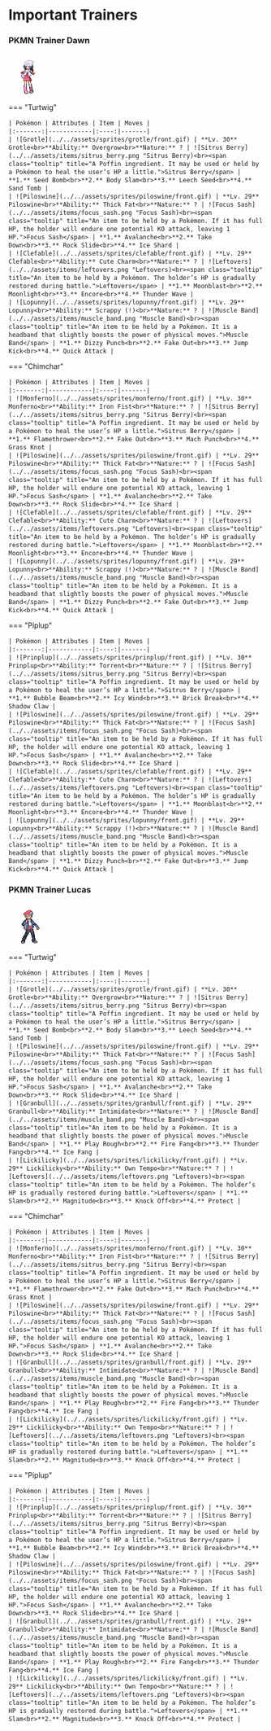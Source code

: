 # Important Trainers

### PKMN Trainer Dawn

![PKMN Trainer Dawn](../../assets/important_trainers/dawn.png)

=== "Turtwig"

	| Pokémon | Attributes | Item | Moves |
	|:-------:|------------|:----:|-------|
	| ![Grotle](../../assets/sprites/grotle/front.gif) | **Lv. 30** Grotle<br>**Ability:** Overgrow<br>**Nature:** ? | ![Sitrus Berry](../../assets/items/sitrus_berry.png "Sitrus Berry)<br><span class="tooltip" title="A Poffin ingredient. It may be used or held by a Pokémon to heal the user’s HP a little.">Sitrus Berry</span> | **1.** Seed Bomb<br>**2.** Body Slam<br>**3.** Leech Seed<br>**4.** Sand Tomb |
	| ![Piloswine](../../assets/sprites/piloswine/front.gif) | **Lv. 29** Piloswine<br>**Ability:** Thick Fat<br>**Nature:** ? | ![Focus Sash](../../assets/items/focus_sash.png "Focus Sash)<br><span class="tooltip" title="An item to be held by a Pokémon. If it has full HP, the holder will endure one potential KO attack, leaving 1 HP.">Focus Sash</span> | **1.** Avalanche<br>**2.** Take Down<br>**3.** Rock Slide<br>**4.** Ice Shard |
	| ![Clefable](../../assets/sprites/clefable/front.gif) | **Lv. 29** Clefable<br>**Ability:** Cute Charm<br>**Nature:** ? | ![Leftovers](../../assets/items/leftovers.png "Leftovers)<br><span class="tooltip" title="An item to be held by a Pokémon. The holder’s HP is gradually restored during battle.">Leftovers</span> | **1.** Moonblast<br>**2.** Moonlight<br>**3.** Encore<br>**4.** Thunder Wave |
	| ![Lopunny](../../assets/sprites/lopunny/front.gif) | **Lv. 29** Lopunny<br>**Ability:** Scrappy (!)<br>**Nature:** ? | ![Muscle Band](../../assets/items/muscle_band.png "Muscle Band)<br><span class="tooltip" title="An item to be held by a Pokémon. It is a headband that slightly boosts the power of physical moves.">Muscle Band</span> | **1.** Dizzy Punch<br>**2.** Fake Out<br>**3.** Jump Kick<br>**4.** Quick Attack |
	
=== "Chimchar"

	| Pokémon | Attributes | Item | Moves |
	|:-------:|------------|:----:|-------|
	| ![Monferno](../../assets/sprites/monferno/front.gif) | **Lv. 30** Monferno<br>**Ability:** Iron Fist<br>**Nature:** ? | ![Sitrus Berry](../../assets/items/sitrus_berry.png "Sitrus Berry)<br><span class="tooltip" title="A Poffin ingredient. It may be used or held by a Pokémon to heal the user’s HP a little.">Sitrus Berry</span> | **1.** Flamethrower<br>**2.** Fake Out<br>**3.** Mach Punch<br>**4.** Grass Knot |
	| ![Piloswine](../../assets/sprites/piloswine/front.gif) | **Lv. 29** Piloswine<br>**Ability:** Thick Fat<br>**Nature:** ? | ![Focus Sash](../../assets/items/focus_sash.png "Focus Sash)<br><span class="tooltip" title="An item to be held by a Pokémon. If it has full HP, the holder will endure one potential KO attack, leaving 1 HP.">Focus Sash</span> | **1.** Avalanche<br>**2.** Take Down<br>**3.** Rock Slide<br>**4.** Ice Shard |
	| ![Clefable](../../assets/sprites/clefable/front.gif) | **Lv. 29** Clefable<br>**Ability:** Cute Charm<br>**Nature:** ? | ![Leftovers](../../assets/items/leftovers.png "Leftovers)<br><span class="tooltip" title="An item to be held by a Pokémon. The holder’s HP is gradually restored during battle.">Leftovers</span> | **1.** Moonblast<br>**2.** Moonlight<br>**3.** Encore<br>**4.** Thunder Wave |
	| ![Lopunny](../../assets/sprites/lopunny/front.gif) | **Lv. 29** Lopunny<br>**Ability:** Scrappy (!)<br>**Nature:** ? | ![Muscle Band](../../assets/items/muscle_band.png "Muscle Band)<br><span class="tooltip" title="An item to be held by a Pokémon. It is a headband that slightly boosts the power of physical moves.">Muscle Band</span> | **1.** Dizzy Punch<br>**2.** Fake Out<br>**3.** Jump Kick<br>**4.** Quick Attack |
	
=== "Piplup"

	| Pokémon | Attributes | Item | Moves |
	|:-------:|------------|:----:|-------|
	| ![Prinplup](../../assets/sprites/prinplup/front.gif) | **Lv. 30** Prinplup<br>**Ability:** Torrent<br>**Nature:** ? | ![Sitrus Berry](../../assets/items/sitrus_berry.png "Sitrus Berry)<br><span class="tooltip" title="A Poffin ingredient. It may be used or held by a Pokémon to heal the user’s HP a little.">Sitrus Berry</span> | **1.** Bubble Beam<br>**2.** Icy Wind<br>**3.** Brick Break<br>**4.** Shadow Claw |
	| ![Piloswine](../../assets/sprites/piloswine/front.gif) | **Lv. 29** Piloswine<br>**Ability:** Thick Fat<br>**Nature:** ? | ![Focus Sash](../../assets/items/focus_sash.png "Focus Sash)<br><span class="tooltip" title="An item to be held by a Pokémon. If it has full HP, the holder will endure one potential KO attack, leaving 1 HP.">Focus Sash</span> | **1.** Avalanche<br>**2.** Take Down<br>**3.** Rock Slide<br>**4.** Ice Shard |
	| ![Clefable](../../assets/sprites/clefable/front.gif) | **Lv. 29** Clefable<br>**Ability:** Cute Charm<br>**Nature:** ? | ![Leftovers](../../assets/items/leftovers.png "Leftovers)<br><span class="tooltip" title="An item to be held by a Pokémon. The holder’s HP is gradually restored during battle.">Leftovers</span> | **1.** Moonblast<br>**2.** Moonlight<br>**3.** Encore<br>**4.** Thunder Wave |
	| ![Lopunny](../../assets/sprites/lopunny/front.gif) | **Lv. 29** Lopunny<br>**Ability:** Scrappy (!)<br>**Nature:** ? | ![Muscle Band](../../assets/items/muscle_band.png "Muscle Band)<br><span class="tooltip" title="An item to be held by a Pokémon. It is a headband that slightly boosts the power of physical moves.">Muscle Band</span> | **1.** Dizzy Punch<br>**2.** Fake Out<br>**3.** Jump Kick<br>**4.** Quick Attack |
	
### PKMN Trainer Lucas

![PKMN Trainer Lucas](../../assets/important_trainers/lucas.png)

=== "Turtwig"

	| Pokémon | Attributes | Item | Moves |
	|:-------:|------------|:----:|-------|
	| ![Grotle](../../assets/sprites/grotle/front.gif) | **Lv. 30** Grotle<br>**Ability:** Overgrow<br>**Nature:** ? | ![Sitrus Berry](../../assets/items/sitrus_berry.png "Sitrus Berry)<br><span class="tooltip" title="A Poffin ingredient. It may be used or held by a Pokémon to heal the user’s HP a little.">Sitrus Berry</span> | **1.** Seed Bomb<br>**2.** Body Slam<br>**3.** Leech Seed<br>**4.** Sand Tomb |
	| ![Piloswine](../../assets/sprites/piloswine/front.gif) | **Lv. 29** Piloswine<br>**Ability:** Thick Fat<br>**Nature:** ? | ![Focus Sash](../../assets/items/focus_sash.png "Focus Sash)<br><span class="tooltip" title="An item to be held by a Pokémon. If it has full HP, the holder will endure one potential KO attack, leaving 1 HP.">Focus Sash</span> | **1.** Avalanche<br>**2.** Take Down<br>**3.** Rock Slide<br>**4.** Ice Shard |
	| ![Granbull](../../assets/sprites/granbull/front.gif) | **Lv. 29** Granbull<br>**Ability:** Intimidate<br>**Nature:** ? | ![Muscle Band](../../assets/items/muscle_band.png "Muscle Band)<br><span class="tooltip" title="An item to be held by a Pokémon. It is a headband that slightly boosts the power of physical moves.">Muscle Band</span> | **1.** Play Rough<br>**2.** Fire Fang<br>**3.** Thunder Fang<br>**4.** Ice Fang |
	| ![Lickilicky](../../assets/sprites/lickilicky/front.gif) | **Lv. 29** Lickilicky<br>**Ability:** Own Tempo<br>**Nature:** ? | ![Leftovers](../../assets/items/leftovers.png "Leftovers)<br><span class="tooltip" title="An item to be held by a Pokémon. The holder’s HP is gradually restored during battle.">Leftovers</span> | **1.** Slam<br>**2.** Magnitude<br>**3.** Knock Off<br>**4.** Protect |
	
=== "Chimchar"

	| Pokémon | Attributes | Item | Moves |
	|:-------:|------------|:----:|-------|
	| ![Monferno](../../assets/sprites/monferno/front.gif) | **Lv. 30** Monferno<br>**Ability:** Iron Fist<br>**Nature:** ? | ![Sitrus Berry](../../assets/items/sitrus_berry.png "Sitrus Berry)<br><span class="tooltip" title="A Poffin ingredient. It may be used or held by a Pokémon to heal the user’s HP a little.">Sitrus Berry</span> | **1.** Flamethrower<br>**2.** Fake Out<br>**3.** Mach Punch<br>**4.** Grass Knot |
	| ![Piloswine](../../assets/sprites/piloswine/front.gif) | **Lv. 29** Piloswine<br>**Ability:** Thick Fat<br>**Nature:** ? | ![Focus Sash](../../assets/items/focus_sash.png "Focus Sash)<br><span class="tooltip" title="An item to be held by a Pokémon. If it has full HP, the holder will endure one potential KO attack, leaving 1 HP.">Focus Sash</span> | **1.** Avalanche<br>**2.** Take Down<br>**3.** Rock Slide<br>**4.** Ice Shard |
	| ![Granbull](../../assets/sprites/granbull/front.gif) | **Lv. 29** Granbull<br>**Ability:** Intimidate<br>**Nature:** ? | ![Muscle Band](../../assets/items/muscle_band.png "Muscle Band)<br><span class="tooltip" title="An item to be held by a Pokémon. It is a headband that slightly boosts the power of physical moves.">Muscle Band</span> | **1.** Play Rough<br>**2.** Fire Fang<br>**3.** Thunder Fang<br>**4.** Ice Fang |
	| ![Lickilicky](../../assets/sprites/lickilicky/front.gif) | **Lv. 29** Lickilicky<br>**Ability:** Own Tempo<br>**Nature:** ? | ![Leftovers](../../assets/items/leftovers.png "Leftovers)<br><span class="tooltip" title="An item to be held by a Pokémon. The holder’s HP is gradually restored during battle.">Leftovers</span> | **1.** Slam<br>**2.** Magnitude<br>**3.** Knock Off<br>**4.** Protect |
	
=== "Piplup"

	| Pokémon | Attributes | Item | Moves |
	|:-------:|------------|:----:|-------|
	| ![Prinplup](../../assets/sprites/prinplup/front.gif) | **Lv. 30** Prinplup<br>**Ability:** Torrent<br>**Nature:** ? | ![Sitrus Berry](../../assets/items/sitrus_berry.png "Sitrus Berry)<br><span class="tooltip" title="A Poffin ingredient. It may be used or held by a Pokémon to heal the user’s HP a little.">Sitrus Berry</span> | **1.** Bubble Beam<br>**2.** Icy Wind<br>**3.** Brick Break<br>**4.** Shadow Claw |
	| ![Piloswine](../../assets/sprites/piloswine/front.gif) | **Lv. 29** Piloswine<br>**Ability:** Thick Fat<br>**Nature:** ? | ![Focus Sash](../../assets/items/focus_sash.png "Focus Sash)<br><span class="tooltip" title="An item to be held by a Pokémon. If it has full HP, the holder will endure one potential KO attack, leaving 1 HP.">Focus Sash</span> | **1.** Avalanche<br>**2.** Take Down<br>**3.** Rock Slide<br>**4.** Ice Shard |
	| ![Granbull](../../assets/sprites/granbull/front.gif) | **Lv. 29** Granbull<br>**Ability:** Intimidate<br>**Nature:** ? | ![Muscle Band](../../assets/items/muscle_band.png "Muscle Band)<br><span class="tooltip" title="An item to be held by a Pokémon. It is a headband that slightly boosts the power of physical moves.">Muscle Band</span> | **1.** Play Rough<br>**2.** Fire Fang<br>**3.** Thunder Fang<br>**4.** Ice Fang |
	| ![Lickilicky](../../assets/sprites/lickilicky/front.gif) | **Lv. 29** Lickilicky<br>**Ability:** Own Tempo<br>**Nature:** ? | ![Leftovers](../../assets/items/leftovers.png "Leftovers)<br><span class="tooltip" title="An item to be held by a Pokémon. The holder’s HP is gradually restored during battle.">Leftovers</span> | **1.** Slam<br>**2.** Magnitude<br>**3.** Knock Off<br>**4.** Protect |
	

